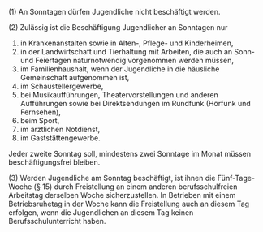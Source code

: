 (1) An Sonntagen dürfen Jugendliche nicht beschäftigt werden.

(2) Zulässig ist die Beschäftigung Jugendlicher an Sonntagen nur

1. in Krankenanstalten sowie in Alten-, Pflege- und Kinderheimen,
2. in der Landwirtschaft und Tierhaltung mit Arbeiten, die auch an Sonn- und Feiertagen naturnotwendig vorgenommen werden müssen,
3. im Familienhaushalt, wenn der Jugendliche in die häusliche Gemeinschaft aufgenommen ist,
4. im Schaustellergewerbe,
5. bei Musikaufführungen, Theatervorstellungen und anderen Aufführungen sowie bei Direktsendungen im Rundfunk (Hörfunk und Fernsehen),
6. beim Sport,
7. im ärztlichen Notdienst,
8. im Gaststättengewerbe.

Jeder zweite Sonntag soll, mindestens zwei Sonntage im Monat müssen beschäftigungsfrei bleiben.

(3) Werden Jugendliche am Sonntag beschäftigt, ist ihnen die Fünf-Tage-Woche (§ 15) durch Freistellung an einem anderen berufsschulfreien Arbeitstag derselben Woche sicherzustellen. In Betrieben mit einem Betriebsruhetag in der Woche kann die Freistellung auch an diesem Tag erfolgen, wenn die Jugendlichen an diesem Tag keinen Berufsschulunterricht haben.